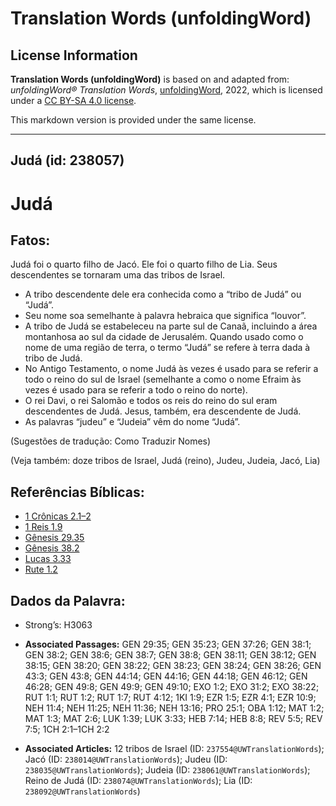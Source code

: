# Translation Words (unfoldingWord)

## License Information

**Translation Words (unfoldingWord)** is based on and adapted from: _unfoldingWord® Translation Words_, [unfoldingWord](https://unfoldingword.org/utw), 2022, which is licensed under a [CC BY-SA 4.0 license](https://creativecommons.org/licenses/by-sa/4.0/legalcode.en).

This markdown version is provided under the same license.



--------------------------------

## Judá (id: 238057)

Judá
====

Fatos:
------

Judá foi o quarto filho de Jacó. Ele foi o quarto filho de Lia. Seus descendentes se tornaram uma das tribos de Israel.

* A tribo descendente dele era conhecida como a “tribo de Judá” ou “Judá”.
* Seu nome soa semelhante à palavra hebraica que significa “louvor”.
* A tribo de Judá se estabeleceu na parte sul de Canaã, incluindo a área montanhosa ao sul da cidade de Jerusalém. Quando usado como o nome de uma região de terra, o termo “Judá” se refere à terra dada à tribo de Judá.
* No Antigo Testamento, o nome Judá às vezes é usado para se referir a todo o reino do sul de Israel (semelhante a como o nome Efraim às vezes é usado para se referir a todo o reino do norte).
* O rei Davi, o rei Salomão e todos os reis do reino do sul eram descendentes de Judá. Jesus, também, era descendente de Judá.
* As palavras “judeu” e “Judeia” vêm do nome “Judá”.

(Sugestões de tradução: Como Traduzir Nomes)

(Veja também: doze tribos de Israel, Judá (reino), Judeu, Judeia, Jacó, Lia)

Referências Bíblicas:
---------------------

* [1 Crônicas 2\.1–2](https://ref.ly/1Chr2:1-1Chr2:2)
* [1 Reis 1\.9](https://ref.ly/1Kgs1:9)
* [Gênesis 29\.35](https://ref.ly/Gen29:35)
* [Gênesis 38\.2](https://ref.ly/Gen38:2)
* [Lucas 3\.33](https://ref.ly/Luke3:33)
* [Rute 1\.2](https://ref.ly/Ruth1:2)

Dados da Palavra:
-----------------

* Strong’s: H3063

* **Associated Passages:** GEN 29:35; GEN 35:23; GEN 37:26; GEN 38:1; GEN 38:2; GEN 38:6; GEN 38:7; GEN 38:8; GEN 38:11; GEN 38:12; GEN 38:15; GEN 38:20; GEN 38:22; GEN 38:23; GEN 38:24; GEN 38:26; GEN 43:3; GEN 43:8; GEN 44:14; GEN 44:16; GEN 44:18; GEN 46:12; GEN 46:28; GEN 49:8; GEN 49:9; GEN 49:10; EXO 1:2; EXO 31:2; EXO 38:22; RUT 1:1; RUT 1:2; RUT 1:7; RUT 4:12; 1KI 1:9; EZR 1:5; EZR 4:1; EZR 10:9; NEH 11:4; NEH 11:25; NEH 11:36; NEH 13:16; PRO 25:1; OBA 1:12; MAT 1:2; MAT 1:3; MAT 2:6; LUK 1:39; LUK 3:33; HEB 7:14; HEB 8:8; REV 5:5; REV 7:5; 1CH 2:1–1CH 2:2
* **Associated Articles:** 12 tribos de Israel (ID: `237554@UWTranslationWords`); Jacó (ID: `238014@UWTranslationWords`); Judeu (ID: `238035@UWTranslationWords`); Judeia (ID: `238061@UWTranslationWords`); Reino de Judá (ID: `238074@UWTranslationWords`); Lia (ID: `238092@UWTranslationWords`)

